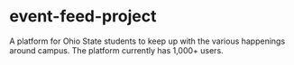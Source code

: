 # event-feed-project
A platform for Ohio State students to keep up with the various happenings around campus. The platform currently has 1,000+ users.
